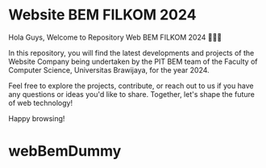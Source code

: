 # Website BEM FILKOM 2024

Hola Guys, Welcome to Repository Web BEM FILKOM 2024 🙏🏼✨

In this repository, you will find the latest developments and projects of the Website Company being undertaken by the PIT BEM team of the Faculty of Computer Science, Universitas Brawijaya, for the year 2024.

Feel free to explore the projects, contribute, or reach out to us if you have any questions or ideas you'd like to share. Together, let's shape the future of web technology!

Happy browsing!
# webBemDummy